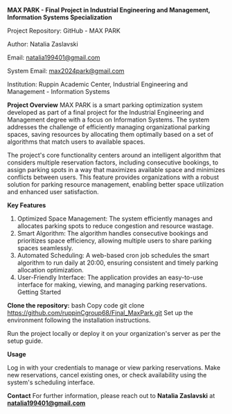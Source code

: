 **MAX PARK - Final Project in Industrial Engineering and Management, Information Systems Specialization**

Project Repository: GitHub - MAX PARK

Author: Natalia Zaslavski

Email: natalia199401@gmail.com

System Email: max2024park@gmail.com

Institution: Ruppin Academic Center, Industrial Engineering and Management - Information Systems

**Project Overview**
MAX PARK is a smart parking optimization system developed as part of a final project for the Industrial Engineering and Management degree with a focus on Information Systems. The system addresses the challenge of efficiently managing organizational parking spaces, saving resources by allocating them optimally based on a set of algorithms that match users to available spaces.

The project's core functionality centers around an intelligent algorithm that considers multiple reservation factors, including consecutive bookings, to assign parking spots in a way that maximizes available space and minimizes conflicts between users. This feature provides organizations with a robust solution for parking resource management, enabling better space utilization and enhanced user satisfaction.

**Key Features**
1. Optimized Space Management: The system efficiently manages and allocates parking spots to reduce congestion and resource wastage.
2. Smart Algorithm: The algorithm handles consecutive bookings and prioritizes space efficiency, allowing multiple users to share parking spaces seamlessly.
3. Automated Scheduling: A web-based cron job schedules the smart algorithm to run daily at 20:00, ensuring consistent and timely parking allocation optimization.
4. User-Friendly Interface: The application provides an easy-to-use interface for making, viewing, and managing parking reservations.
Getting Started

**Clone the repository:**
bash
Copy code
git clone https://github.com/ruppinCgroup68/Final_MaxPark.git
Set up the environment following the installation instructions.

Run the project locally or deploy it on your organization's server as per the setup guide.

**Usage**

Log in with your credentials to manage or view parking reservations.
Make new reservations, cancel existing ones, or check availability using the system's scheduling interface.

**Contact**
For further information, please reach out to 
**Natalia Zaslavski** at 
**natalia199401@gmail.com**
